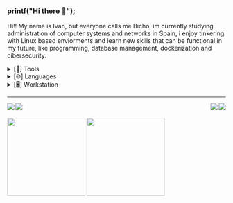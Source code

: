 ### printf("Hi there 👋");
<div id="introduction">
  <p>Hi!! My name is Ivan, but everyone calls me Bicho, im currently studying administration of computer systems and networks in Spain, i enjoy tinkering with Linux based enviorments and learn new skills that can be functional in my future, like programming, database management, dockerization and cibersecurity.</p>
</div>
<div id="tools">
  <details>
    <summary>[🔧] Tools </summary>
    <br/>
    <img src="https://img.shields.io/static/v1?message=Apache&logo=apache&labelColor=3b3b3b&color=D22128&logoColor=white&label=%20" /></br>
    <img src="https://img.shields.io/static/v1?message=MySQL&logo=mysql&labelColor=3b3b3b&color=4479A1&logoColor=white&label=%20" /></br>
    <img src="https://img.shields.io/static/v1?message=MariaDBL&logo=mariadb&labelColor=3b3b3b&color=003545&logoColor=white&label=%20" /></br>
   <!-- <img src="https://img.shields.io/static/v1?message=Oracle&logo=oracle&labelColor=3b3b3b&color=F80000&logoColor=white&label=%20" /></br> -->
  </details>
</div>
<div id="languages">
  <details>
    <summary>[🌐] Languages </summary>
    <br/>
    <img src="https://img.shields.io/static/v1?message=Python&logo=python&labelColor=3b3b3b&color=3776AB&logoColor=white&label=%20" /></br>
    <img src="https://img.shields.io/static/v1?message=Bash&logo=gnu%20bash&labelColor=3b3b3b&color=4EAA25&logoColor=white&label=%20" /></br>
   <!-- <img src="https://img.shields.io/static/v1?message=C&logo=c&labelColor=3b3b3b&color=A8B9CC&logoColor=white&label=%20" /></br> -->
   <!-- <img src="https://img.shields.io/static/v1?message=C%2B%2B&logo=c%2B%2B&labelColor=3b3b3b&color=00599C&logoColor=white&label=%20" /></br> -->
   <!-- <img src="https://img.shields.io/static/v1?message=JavaScript&logo=JavaScript&labelColor=3b3b3b&color=F7DF1E&logoColor=white&label=%20" /></br> -->
   <!-- <img src="https://img.shields.io/static/v1?message=Java&logo=Java&labelColor=3b3b3b&color=007396&logoColor=white&label=%20" /></br> -->
   <!-- <img src="https://img.shields.io/static/v1?message=Qt/QML&logo=qt&labelColor=3b3b3b&color=41CD52&logoColor=white&label=%20" /></br> -->
  </details>
</div>
<div id="workstation">
  <details>
    <summary>[🖥️] Workstation </summary>
    <br/>
    <img src="https://img.shields.io/static/v1?message=i7%208700k%204Ghz@1.125v&logo=intel&labelColor=3b3b3b&color=26A5E4&logoColor=white&label=%20" />
    <img src="https://img.shields.io/static/v1?message=Vengeance%20RGB%2016GB@3200Mhz&logo=corsair&labelColor=3b3b3b&color=d4aa02&logoColor=white&label=%20" />
    <img src="https://img.shields.io/static/v1?message=MSI%20GTX1060%20Gaming%20X%206GB&logo=nvidia&labelColor=3b3b3b&color=76B900&logoColor=white&label=%20" />
    <img src="https://img.shields.io/badge/MSI-MSI%20Z370%20Gaming%20Plus-780000" />
  </details>
</div>
<hr/>
<div id="Emblems">
  <a href="https://discord.com/invite/9aqHgCT7jm" target="_blank">
    <img align="left" src="https://img.shields.io/static/v1?message=LinkedIn&logo=linkedin&labelColor=3b3b3b&color=1182c3&logoColor=white&label=%20" />
  </a>
  <a href="https://discord.com/invite/9aqHgCT7jm" target="_blank">
    <img align="left" src="https://img.shields.io/static/v1?message=Discord&logo=Discord&labelColor=3b3b3b&color=5865F2&logoColor=white&label=%20" />
  </a>
  <a href="mailto:b1ch0@confugiradores.es" target="_blank">
    <img align="right" src="https://img.shields.io/static/v1?message=Mail&logo=mail.ru&labelColor=3b3b3b&color=EA4335&logoColor=white&label=%20" />
  </a>
  <a href="mailto:b1ch0@confugiradores.es" target="_blank">
   <img align="right" src="https://img.shields.io/static/v1?message=Telegram&logo=telegram&labelColor=3b3b3b&color=26A5E4&logoColor=white&label=%20" />
  </a>
</div>
<br/><br/>
<div id="Stats">
    <img align="left" height="180em" src="https://github-readme-stats.vercel.app/api?username=BICH0&show_icons=true&hide_border=true&count_private=true&include_all_commits=true&&title_color=de0000&text_color=ededed&icon_color=910000&border_color=690000&bg_color=141414&hide_border=false&locale=es&border_radius=1rem&custom_title=BICHO's Github Stats" />
  <img height="180em" src="https://github-readme-stats.vercel.app/api/top-langs/?username=byeejasonn&langs_count=3&layout=compact&title_color=de0000&card_width=328&text_color=ededed&icon_color=910000&bg_color=141414&hide_border=true&locale=es&border_radius=0.9rem&custom_title=BICHO's Top Programming Languages" />
</div>
<!--
**BICH0/BICH0** is a ✨ _special_ ✨ repository because its `README.md` (this file) appears on your GitHub profile.

Here are some ideas to get you started:

- 🔭 I’m currently working on ...
- 🌱 I’m currently learning ...
- 👯 I’m looking to collaborate on ...
- 🤔 I’m looking for help with ...
- 💬 Ask me about ...
- 📫 How to reach me: ...
- 😄 Pronouns: ...
- ⚡ Fun fact: ...
-->
